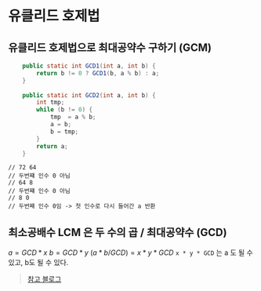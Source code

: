# 유클리드 호제법

## 유클리드 호제법으로 최대공약수 구하기 (GCM)

```java
    public static int GCD1(int a, int b) {
        return b != 0 ? GCD1(b, a % b) : a;
    }
    
    public static int GCD2(int a, int b) {
        int tmp;
        while (b != 0) {
            tmp  = a % b;
            a = b;
            b = tmp;
        }
        return a;
    }
```

    // 72 64
    // 두번쨰 인수 0 아님
    // 64 8
    // 두번쨰 인수 0 아님
    // 8 0
    // 두번째 인수 0임 -> 첫 인수로 다시 들어간 a 반환


## 최소공배수 LCM 은 두 수의 곱 / 최대공약수 (GCD)
 $a = GCD * x$
 $b = GCD * y$
$(a * b / GCD) = x * y * GCD$
`x * y * GCD` 는 a 도 될 수 있고, b도 될 수 있다.


> [참고 블로그](https://velog.io/@yerin4847/W1-%EC%9C%A0%ED%81%B4%EB%A6%AC%EB%93%9C-%ED%98%B8%EC%A0%9C%EB%B2%95)